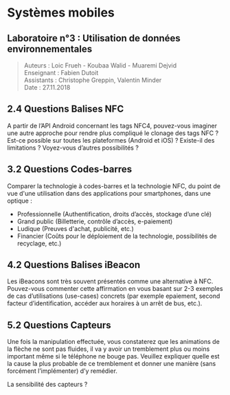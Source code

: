 # Systèmes mobiles
## Laboratoire n°3 : Utilisation de données environnementales

> Auteurs : Loic Frueh - Koubaa Walid - Muaremi Dejvid   
> Enseignant : Fabien Dutoit   
> Assistants : Christophe Greppin, Valentin Minder   
> Date : 27.11.2018  

## 2.4 Questions Balises NFC
A partir de l’API Android concernant les tags NFC4, pouvez-vous imaginer une autre approche pour rendre plus compliqué le clonage des tags NFC ?
Est-ce possible sur toutes les plateformes (Android et iOS) ? 
Existe-il des limitations ? 
Voyez-vous d’autres possibilités ?

## 3.2 Questions Codes-barres
Comparer la technologie à codes-barres et la technologie NFC, du point de vue d'une utilisation dans des applications pour smartphones, dans une optique :
- Professionnelle (Authentification, droits d’accès, stockage d’une clé)
- Grand public (Billetterie, contrôle d’accès, e-paiement)
- Ludique (Preuves d'achat, publicité, etc.)
- Financier (Coûts pour le déploiement de la technologie, possibilités de recyclage, etc.)

## 4.2 Questions Balises iBeacon
Les iBeacons sont très souvent présentés comme une alternative à NFC. 
Pouvez-vous commenter cette affirmation en vous basant sur 2-3 exemples de cas d’utilisations (use-cases) concrets (par exemple epaiement, second facteur d’identification, accéder aux horaires à un arrêt de bus, etc.).

## 5.2 Questions Capteurs
Une fois la manipulation effectuée, vous constaterez que les animations de la flèche ne sont pas fluides, il va y avoir un tremblement plus ou moins important même si le téléphone ne bouge pas. Veuillez expliquer quelle est la cause la plus probable de ce tremblement et donner une manière (sans forcément l’implémenter) d’y remédier.

La sensibilité des capteurs ?

